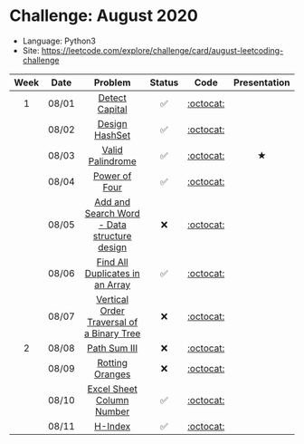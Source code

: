 # Challenge: August 2020
* Language: Python3
* Site: https://leetcode.com/explore/challenge/card/august-leetcoding-challenge

|Week|Date|Problem|Status|Code|Presentation|
|:--:|:--:|:--:|:--:|:--:|:--:|
|1|08/01|[Detect Capital](https://leetcode.com/explore/challenge/card/august-leetcoding-challenge/549/week-1-august-1st-august-7th/3409/)|✅|[:octocat:](./0801.py)||
||08/02|[Design HashSet](https://leetcode.com/explore/challenge/card/august-leetcoding-challenge/549/week-1-august-1st-august-7th/3410/)|✅|[:octocat:](./0802.py)||
||08/03|[Valid Palindrome](https://leetcode.com/explore/challenge/card/august-leetcoding-challenge/549/week-1-august-1st-august-7th/3411/)|✅|[:octocat:](./0803.py)|★|
||08/04|[Power of Four](https://leetcode.com/explore/challenge/card/august-leetcoding-challenge/549/week-1-august-1st-august-7th/3412/)|✅|[:octocat:](./0804.py)||
||08/05|[Add and Search Word - Data structure design](https://leetcode.com/explore/challenge/card/august-leetcoding-challenge/549/week-1-august-1st-august-7th/3413/)|❌|[:octocat:](./0805.py)||
||08/06|[Find All Duplicates in an Array](https://leetcode.com/explore/challenge/card/august-leetcoding-challenge/549/week-1-august-1st-august-7th/3414/)|✅|[:octocat:](./0806.py)||
||08/07|[Vertical Order Traversal of a Binary Tree](https://leetcode.com/explore/challenge/card/august-leetcoding-challenge/549/week-1-august-1st-august-7th/3415/)|❌|[:octocat:](./0807.py)||
|2|08/08|[Path Sum III](https://leetcode.com/explore/challenge/card/august-leetcoding-challenge550/week-2-august-8th-august-14th/3416/)|❌|[:octocat:](./0808.py)||
||08/09|[Rotting Oranges](https://leetcode.com/explore/challenge/card/august-leetcoding-challenge550/week-2-august-8th-august-14th/3417/)|❌|[:octocat:](./0809.py)||
||08/10|[Excel Sheet Column Number](https://leetcode.com/explore/challenge/card/august-leetcoding-challenge550/week-2-august-8th-august-14th/3418/)|✅|[:octocat:](./0810.py)||
||08/11|[H-Index](https://leetcode.com/explore/challenge/card/august-leetcoding-challenge550/week-2-august-8th-august-14th/3419/)|✅|[:octocat:](./0811.py)||
